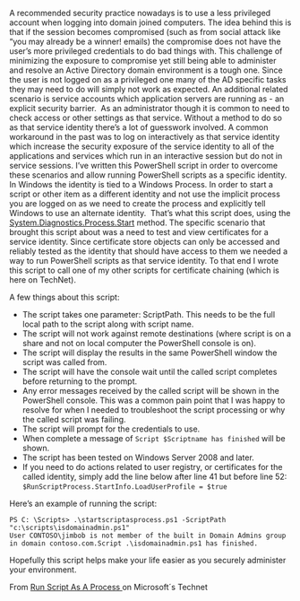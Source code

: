 A recommended security practice nowadays is to use a less privileged account when logging into domain joined computers. The idea behind this is that if the session becomes compromised (such as from social attack like “you may already be a winner! emails) the compromise does not have the user’s more privileged credentials to do bad things with.
This challenge of minimizing the exposure to compromise yet still being able to administer and resolve an Active Directory domain environment is a tough one. Since the user is not logged on as a privileged one many of the AD specific tasks they may need to do will simply not work as expected.
An additional related scenario is service accounts which application servers are running as - an explicit security barrier.  As an administrator though it is common to need to check access or other settings as that service. Without a method to do so as that service identity there’s a lot of guesswork involved. A common workaround in the past was to log on interactively as that service identity which increase the security exposure of the service identity to all of the applications and services which run in an interactive session but do not in service sessions.
I’ve written this PowerShell script in order to overcome these scenarios and allow running PowerShell scripts as a specific identity. In Windows the identity is tied to a Windows Process. In order to start a script or other item as a different identity and not use the implicit process you are logged on as we need to create the process and explicitly tell Windows to use an alternate identity.  That’s what this script does, using the [System.Diagnostics.Process.Start](https://msdn.microsoft.com/en-us/library/system.diagnostics.process.start(v=vs.110).aspx) method.
The specific scenario that brought this script about was a need to test and view certificates for a service identity. Since certificate store objects can only be accessed and reliably tested as the identity that should have access to them we needed a way to run PowerShell scripts as that service identity. To that end I wrote this script to call one of my other scripts for certificate chaining (which is here on TechNet).

A few things about this script:

- The script takes one parameter: ScriptPath. This needs to be the full local path to the script along with script name.
- The script will not work against remote destinations (where script is on a share and not on local computer the PowerShell console is on).
- The script will display the results in the same PowerShell window the script was called from.
- The script will have the console wait until the called script completes before returning to the prompt.
- Any error messages received by the called script will be shown in the PowerShell console. This was a common pain point that I was happy to resolve for when I needed to troubleshoot the script processing or why the called script was failing.
- The script will prompt for the credentials to use.
- When complete a message of `Script $Scriptname has finished` will be shown.
- The script has been tested on Windows Server 2008 and later.
- If you need to do actions related to user registry, or certificates for the called identity, simply add the line below after line 41 but before line 52: `$RunScriptProcess.StartInfo.LoadUserProfile = $true`

Here’s an example of running the script:
```
PS C: \Scripts> .\startscriptasprocess.ps1 -ScriptPath "c:\scripts\isdomainadmin.ps1"
User CONTOSO\jimbob is not member of the built in Domain Admins group in domain contoso.com.Script .\isdomainadmin.ps1 has finished.
```
Hopefully this script helps make your life easier as you securely administer your environment.

From [Run Script As A Process ](https://gallery.technet.microsoft.com/scriptcenter/Run-Script-As-A-Process-53e0c56a) on Microsoft´s Technet
